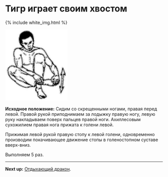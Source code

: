 # Тигр играет своим хвостом

{% include white_img.html %}

![](./img/25.png)

**Исходное положение:** Сидим со скрещенными ногами, правая перед левой. Правой
рукой приподнимаем за лодыжку правую ногу, левую руку накладываем поверх пальцев
правой ноги. Ахиллесовым сухожилием правая нога прижата к голени левой.

Прижимая левой рукой правую стопу к левой голени, одновременно производим
покачивающее движение стопы в голеностопном суставе вверх-вниз.

Выполняем 5 раз.

***

**Next up:** [Отдыхающий дракон](../26).
